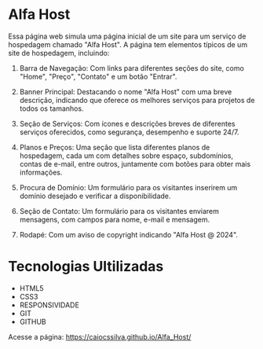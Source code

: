 # Alfa Host
Essa página web simula uma página inicial de um site para um serviço de hospedagem chamado "Alfa Host". A página tem elementos típicos de um site de hospedagem, incluindo:

1. Barra de Navegação: Com links para diferentes seções do site, como "Home", "Preço", "Contato" e um botão "Entrar".

2. Banner Principal: Destacando o nome "Alfa Host" com uma breve descrição, indicando que oferece os melhores serviços para projetos de todos os tamanhos.

3. Seção de Serviços: Com ícones e descrições breves de diferentes serviços oferecidos, como segurança, desempenho e suporte 24/7.

4. Planos e Preços: Uma seção que lista diferentes planos de hospedagem, cada um com detalhes sobre espaço, subdomínios, contas de e-mail, entre outros, juntamente com botões para obter mais informações.

5. Procura de Domínio: Um formulário para os visitantes inserirem um domínio desejado e verificar a disponibilidade.

6. Seção de Contato: Um formulário para os visitantes enviarem mensagens, com campos para nome, e-mail e mensagem.

7. Rodapé: Com um aviso de copyright indicando "Alfa Host @ 2024".

# Tecnologias Ultilizadas
- HTML5
- CSS3 
- RESPONSIVIDADE
- GIT
- GITHUB

Acesse a página: https://caiocssilva.github.io/Alfa_Host/